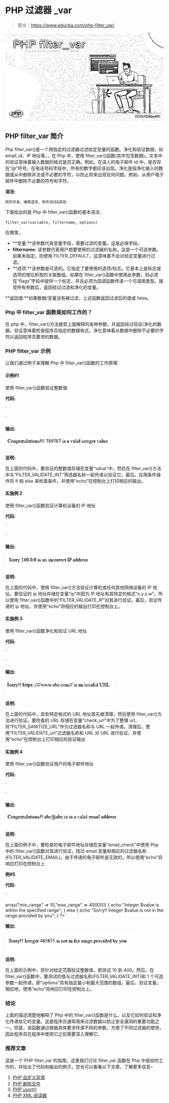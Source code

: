 # PHP 过滤器 _var

> 原文：<https://www.educba.com/php-filter_var/>

![PHP filter_var](img/e232e8191ba2f9e57c935e1c6dd71c13.png)



## PHP filter_var 简介

Php filter_var()是一个用指定的过滤器过滤给定变量的函数。净化和验证数据，如 email_id、IP 地址等。，在 Php 中，使用 filter_var()函数(其中包含数据)。文本中的验证意味着输入数据的格式是否正确。例如，在该人的电子邮件 id 中，是否存在“@”符号。在电话号码字段中，所有的数字都应该出现。净化是指净化输入的数据或从中删除非法或不必要的字符，以防止将来出现任何问题。例如，从用户电子邮件中删除不必要的符号和字符。

**语法:**

<small>网页开发、编程语言、软件测试&其他</small>

下面给出的是 Php 中 filter_var()函数的基本语法:

`filter_var(variable, filtername, options)`

在哪里，

*   **变量:**该参数代表变量字段，需要过滤的变量。这是必填字段。
*   **filtername:** 该参数代表用户想要使用的过滤器的名称。这是一个可选参数。如果未指定，则使用 FILTER_DEFAULT，这意味着不会对给定变量进行过滤。
*   **选项:**该参数是可选的。它指定了要使用的选项/标志。它基本上是标志或选项的按位析取的关联数组。如果在 filter_var()函数中使用此参数，则必须在“flags”字段中提供一个标志，并且必须为回调函数传递一个可调用类型。接受所有参数后，返回经过过滤和净化的变量。

**返回值:**如果数据/变量没有被过滤，上述函数返回过滤后的值或 false。

### Php 中 filter_var 函数是如何工作的？

在 php 中，filter_var()方法接受上面解释的各种参数，并返回经过验证/净化的数据。验证意味着检查程序员指定的数据格式，净化意味着从数据中删除不必要的字符以返回程序员要求的数据。

### PHP filter_var 示例

让我们通过例子来理解 Php 中 filter_var()函数的工作原理:

#### 示例#1

使用 filter_var()函数验证整数值:

**代码:**

`<!DOCTYPE html>
<html>
<body>
<?php
// Integer value to check
$value = 789787;
// passing the value in the filter_var() function
if (filter_var($value, FILTER_VALIDATE_INT))
{
echo("Congratulations!!! $value is a valid integer value");
}
else
{
echo("Sorry!! $value is not a valid integer value");
}
?>
</body>
</html>`

**输出:**

![PHP filter_var output 1](img/36d74253c9130d003e10ec9f2eda5157.png)



**说明:**

在上面的代码中，要验证的整数值存储在变量“value”中，然后在 filter_var()方法中与“FILTER_VALIDATE_INT”筛选器名称一起传递以验证它。最后，应用条件操作符 if 和 else 来检查条件，并使用“echo”在控制台上打印相应的输出。

#### 实施例 2

使用 filter_var()函数验证计算机设备的 IP 地址

**代码:**

`<!DOCTYPE html>
<html>
<body>
<?php
// Ip Address to validate
$ip = '180.0.0';
//Passing the ip address and applying the specific ip filter name
if (filter_var($ip, FILTER_VALIDATE_IP)){
echo("Congratulations!! $ip is a valid IP address, passed by the you");
}
else
{
echo("Sorry $ip is an incorrect IP address");
}
?>
</body>
</html>`

**输出:**

![PHP filter_var output 2](img/d202d64400365bd738648c1cbde6b4ef.png)



**说明:**

在上面的代码中，使用 filter_var()方法验证计算机或任何其他网络设备的 IP 地址。要验证的 ip 地址存储在变量“ip”中因为 IP 地址有其特定的格式“x.y.z.w”，所以使用 filter_var()函数中的“FILTER_VALIDATE_IP”对其进行验证。最后，验证传递的 ip 地址，并使用“echo”将相应的输出打印在控制台上。

#### 实施例 3

使用 filter_var()函数净化和验证 URL 地址

**代码:**

`<!DOCTYPE html>
<html>
<body>
<?php
// URL which is to be checked
$check_url = "https::////www.abc.com//";
// Sanitizing the URL by removing unnecessary characters from it if any
$check_url = filter_var($check_url, FILTER_SANITIZE_URL);
// Validating the url by passing the appropriate filter name and the sanitized url
if(!filter_var($check_url, FILTER_VALIDATE_URL) == false) {
echo("Congratulations!!! $check_url is the correct URL");
}
else
{
echo("Sorry!! $check_url is an invalid URL");
}
?>
</body>
</html>`

**输出:**

![output 3](img/6206e334e8e547ada5c83cd89744221c.png)



**说明:**

在上面的代码中，具有特定格式的 URL 地址首先被清理，然后使用 filter_var()方法进行验证。要检查的 URL 存储在变量“check_url”中为了整理 url，将“FILTER_SANITIZE_URL”作为过滤器名称与 URL 一起传递。清理后，使用“FILTER_VALIDATE_url”过滤器名称和 URL 对 URL 进行验证，并使用“echo”在控制台上打印相应的验证输出

#### 实施例 4

使用 filter_var()函数验证用户的电子邮件地址

**代码:**

`<!DOCTYPE html>
<html>
<body>
<?php
// email address to be checked
$email_check = "abc@abc.in";
// Validating the email by passing the email address and the filtername
if (filter_var($email_check, FILTER_VALIDATE_EMAIL))
{
echo("Congratulations!! $email_check is a valid email address");
}
else
{
echo("Sorry!! You have entered an incorrect email address");
}
?>
</body>
</html>`

**输出:**

![output 4](img/2f8f96d262fe2fad174d630fd208187b.png)



**说明:**

在上面的例子中，要检查的电子邮件地址存储在变量“email_check”中使用 Php 中的 filter_var()函数对其进行验证，绕过 email 变量和相应的过滤器名称(FILTER_VALIDATE_EMAIL)。由于传递的电子邮件是无效的，所以使用“echo”将响应打印在控制台上

**例#5**

**代码:**

`<!DOCTYPE html>
<html>
<?php
// Integer value to be checked
$value = 465675;
// Validating the above integer value range using the 'options' parameter
if(filter_var($value, FILTER_VALIDATE_INT, array("options" => array("min_range" => 10,"max_range" => 4000))))
{
echo "Integer $value is within the specified range";
}
else
{
echo "Sorry!! Integer $value is not in the range provided by you";
}
?>
</body>
</html>`

**输出:**

![output 5](img/e4f4b2629398a93fa31c50074b59aa18.png)



**说明:**

在上面的示例中，将针对给定范围验证整数值，即测试 10 到 400。然后，在 filter_var()函数中，要测试的值与过滤器名称(FILTER_VALIDATE_INT)和 1 个可选参数一起传递，即“options”具有指定最小和最大范围的数组。最后，验证变量，相应地，使用“echo”将响应打印在控制台上。

### 结论

上面的描述清楚地解释了 Php 中的 filter_var()函数是什么，以及它如何验证和净化传递给它的变量。这是程序员通常用来过滤数据以防止安全漏洞的重要功能之一。但是，该函数通过根据具体要求传递不同的参数，方便了不同过滤器的使用，因此程序员在程序中使用它之前需要深入理解它。

### 推荐文章

这是一个 PHP filter_var 的指南。这里我们讨论 filter_var 函数在 Php 中是如何工作的，并给出了代码和输出的例子。您也可以看看以下文章，了解更多信息–

1.  [PHP 自定义异常](https://www.educba.com/php-custom-exception/)
2.  [PHP 删除文件](https://www.educba.com/php-delete-file/)
3.  [PHP usort()](https://www.educba.com/php-usort/)
4.  [PHP XML 阅读器](https://www.educba.com/php-xml-reader/)





